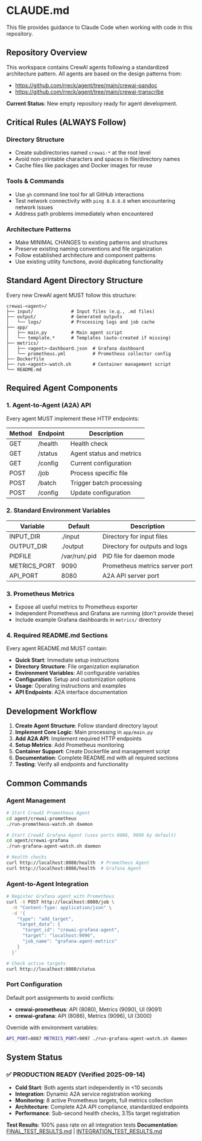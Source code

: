 # CLAUDE.md

This file provides guidance to Claude Code when working with code in this repository.

## Repository Overview

This workspace contains CrewAI agents following a standardized architecture pattern. All agents are based on the design patterns from:
- https://github.com/rreck/agent/tree/main/crewai-pandoc
- https://github.com/rreck/agent/tree/main/crewai-transcribe

**Current Status**: New empty repository ready for agent development.

## Critical Rules (ALWAYS Follow)

### Directory Structure
- Create subdirectories named `crewai-*` at the root level
- Avoid non-printable characters and spaces in file/directory names
- Cache files like packages and Docker images for reuse

### Tools & Commands
- Use `gh` command line tool for all GitHub interactions
- Test network connectivity with `ping 8.8.8.8` when encountering network issues
- Address path problems immediately when encountered

### Architecture Patterns
- Make MINIMAL CHANGES to existing patterns and structures
- Preserve existing naming conventions and file organization
- Follow established architecture and component patterns
- Use existing utility functions, avoid duplicating functionality

## Standard Agent Directory Structure

Every new CrewAI agent MUST follow this structure:

```
crewai-<agent>/
├── input/              # Input files (e.g., .md files)
├── output/             # Generated outputs
│   └── logs/           # Processing logs and job cache
├── app/
│   ├── main.py         # Main agent script
│   └── template.*      # Templates (auto-created if missing)
├── metrics/
│   ├── <agent>-dashboard.json  # Grafana dashboard
│   └── prometheus.yml          # Prometheus collector config
├── Dockerfile
├── run-<agent>-watch.sh        # Container management script
└── README.md
```

## Required Agent Components

### 1. Agent-to-Agent (A2A) API
Every agent MUST implement these HTTP endpoints:

| Method | Endpoint | Description |
|--------|----------|-------------|
| GET    | /health  | Health check |
| GET    | /status  | Agent status and metrics |
| GET    | /config  | Current configuration |
| POST   | /job     | Process specific file |
| POST   | /batch   | Trigger batch processing |
| POST   | /config  | Update configuration |

### 2. Standard Environment Variables

| Variable | Default | Description |
|----------|---------|-------------|
| INPUT_DIR | ./input | Directory for input files |
| OUTPUT_DIR | ./output | Directory for outputs and logs |
| PIDFILE | /var/run/<agent>.pid | PID file for daemon mode |
| METRICS_PORT | 9090 | Prometheus metrics server port |
| API_PORT | 8080 | A2A API server port |

### 3. Prometheus Metrics
- Expose all useful metrics to Prometheus exporter
- Independent Prometheus and Grafana are running (don't provide these)
- Include example Grafana dashboards in `metrics/` directory

### 4. Required README.md Sections
Every agent README.md MUST contain:
- **Quick Start**: Immediate setup instructions
- **Directory Structure**: File organization explanation
- **Environment Variables**: All configurable variables
- **Configuration**: Setup and customization options
- **Usage**: Operating instructions and examples
- **API Endpoints**: A2A interface documentation

## Development Workflow

1. **Create Agent Structure**: Follow standard directory layout
2. **Implement Core Logic**: Main processing in `app/main.py`
3. **Add A2A API**: Implement required HTTP endpoints
4. **Setup Metrics**: Add Prometheus monitoring
5. **Container Support**: Create Dockerfile and management script
6. **Documentation**: Complete README.md with all required sections
7. **Testing**: Verify all endpoints and functionality

## Common Commands

### Agent Management
```bash
# Start CrewAI Prometheus Agent
cd agent/crewai-prometheus
./run-prometheus-watch.sh daemon

# Start CrewAI Grafana Agent (uses ports 8086, 9096 by default)
cd agent/crewai-grafana
./run-grafana-agent-watch.sh daemon

# Health checks
curl http://localhost:8080/health  # Prometheus Agent
curl http://localhost:8086/health  # Grafana Agent
```

### Agent-to-Agent Integration
```bash
# Register Grafana agent with Prometheus
curl -X POST http://localhost:8080/job \
  -H "Content-Type: application/json" \
  -d '{
    "type": "add_target",
    "target_data": {
      "target_id": "crewai-grafana-agent",
      "target": "localhost:9096",
      "job_name": "grafana-agent-metrics"
    }
  }'

# Check active targets
curl http://localhost:8080/status
```

### Port Configuration
Default port assignments to avoid conflicts:
- **crewai-prometheus**: API (8080), Metrics (9090), UI (9091)
- **crewai-grafana**: API (8086), Metrics (9096), UI (3000)

Override with environment variables:
```bash
API_PORT=8087 METRICS_PORT=9097 ./run-grafana-agent-watch.sh daemon
```

## System Status

### ✅ **PRODUCTION READY** (Verified 2025-09-14)
- **Cold Start**: Both agents start independently in <10 seconds
- **Integration**: Dynamic A2A service registration working
- **Monitoring**: 8 active Prometheus targets, full metrics collection
- **Architecture**: Complete A2A API compliance, standardized endpoints
- **Performance**: Sub-second health checks, 3.15s target registration

**Test Results**: 100% pass rate on all integration tests
**Documentation**: [FINAL_TEST_RESULTS.md](./FINAL_TEST_RESULTS.md) | [INTEGRATION_TEST_RESULTS.md](./INTEGRATION_TEST_RESULTS.md)

